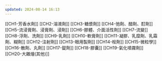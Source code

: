 ```yaml
---
updated: 2024-08-14 16:13
---
```

[[CH1-芳香水劑]]
[[CH2-溶液劑]]
[[CH3-糖漿劑]]
[[CH4-弛劑、醋劑、酊劑]]
[[CH5-流浸膏劑、浸膏劑、浸劑]]
[[CH6-膠體、介面活性劑]]
[[CH7-流變]]
[[CH8-浮劑、洗劑]]
[[CH9-乳劑]]
[[CH10-軟膏劑]]
[[CH11-凝膠、乳糜劑、乳霜劑、糊劑]]
[[CH12-注射劑]]
[[CH13-眼用製劑]]
[[CH14-栓劑]]
[[CH15-微粒學]]
[[CH16-散劑、丸劑]]
[[CH17-錠劑]]
[[CH18-膠囊]]
[[CH19-氣化噴霧劑]]
[[CH20-大雜燴(其他)]]